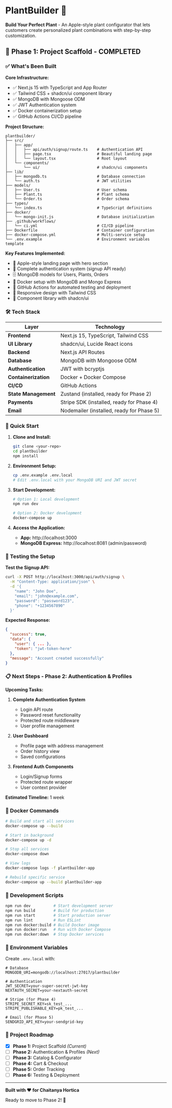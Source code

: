 # PlantBuilder 🌱

**Build Your Perfect Plant** - An Apple-style plant configurator that lets customers create personalized plant combinations with step-by-step customization.

## 🚀 Phase 1: Project Scaffold - COMPLETED

### ✅ What's Been Built

**Core Infrastructure:**
- ✅ Next.js 15 with TypeScript and App Router
- ✅ Tailwind CSS + shadcn/ui component library
- ✅ MongoDB with Mongoose ODM
- ✅ JWT Authentication system
- ✅ Docker containerization setup
- ✅ GitHub Actions CI/CD pipeline

**Project Structure:**
```
plantbuilder/
├── src/
│   ├── app/
│   │   ├── api/auth/signup/route.ts    # Authentication API
│   │   ├── page.tsx                    # Beautiful landing page
│   │   └── layout.tsx                  # Root layout
│   └── components/
│       └── ui/                         # shadcn/ui components
├── lib/
│   ├── mongodb.ts                      # Database connection
│   └── auth.ts                         # JWT utilities
├── models/
│   ├── User.ts                         # User schema
│   ├── Plant.ts                        # Plant schema
│   └── Order.ts                        # Order schema
├── types/
│   └── index.ts                        # TypeScript definitions
├── docker/
│   └── mongo-init.js                   # Database initialization
├── .github/workflows/
│   └── ci.yml                          # CI/CD pipeline
├── Dockerfile                          # Container configuration
├── docker-compose.yml                  # Multi-service setup
└── .env.example                        # Environment variables template
```

**Key Features Implemented:**
- 🎨 Apple-style landing page with hero section
- 🔐 Complete authentication system (signup API ready)
- 🗄️ MongoDB models for Users, Plants, Orders
- 🐳 Docker setup with MongoDB and Mongo Express
- 🚀 GitHub Actions for automated testing and deployment
- 📱 Responsive design with Tailwind CSS
- 🧩 Component library with shadcn/ui

### 🛠️ Tech Stack

| Layer | Technology |
|-------|------------|
| **Frontend** | Next.js 15, TypeScript, Tailwind CSS |
| **UI Library** | shadcn/ui, Lucide React icons |
| **Backend** | Next.js API Routes |
| **Database** | MongoDB with Mongoose ODM |
| **Authentication** | JWT with bcryptjs |
| **Containerization** | Docker + Docker Compose |
| **CI/CD** | GitHub Actions |
| **State Management** | Zustand (installed, ready for Phase 2) |
| **Payments** | Stripe SDK (installed, ready for Phase 4) |
| **Email** | Nodemailer (installed, ready for Phase 5) |

### 🚀 Quick Start

1. **Clone and Install:**
   ```bash
   git clone <your-repo>
   cd plantbuilder
   npm install
   ```

2. **Environment Setup:**
   ```bash
   cp .env.example .env.local
   # Edit .env.local with your MongoDB URI and JWT secret
   ```

3. **Start Development:**
   ```bash
   # Option 1: Local development
   npm run dev

   # Option 2: Docker development
   docker-compose up
   ```

4. **Access the Application:**
   - **App:** http://localhost:3000
   - **MongoDB Express:** http://localhost:8081 (admin/password)

### 🧪 Testing the Setup

**Test the Signup API:**
```bash
curl -X POST http://localhost:3000/api/auth/signup \
  -H "Content-Type: application/json" \
  -d '{
    "name": "John Doe",
    "email": "john@example.com",
    "password": "password123",
    "phone": "+1234567890"
  }'
```

**Expected Response:**
```json
{
  "success": true,
  "data": {
    "user": { ... },
    "token": "jwt-token-here"
  },
  "message": "Account created successfully"
}
```

### 📋 Next Steps - Phase 2: Authentication & Profiles

**Upcoming Tasks:**
1. **Complete Authentication System**
   - Login API route
   - Password reset functionality
   - Protected route middleware
   - User profile management

2. **User Dashboard**
   - Profile page with address management
   - Order history view
   - Saved configurations

3. **Frontend Auth Components**
   - Login/Signup forms
   - Protected route wrapper
   - User context provider

**Estimated Timeline:** 1 week

### 🐳 Docker Commands

```bash
# Build and start all services
docker-compose up --build

# Start in background
docker-compose up -d

# Stop all services
docker-compose down

# View logs
docker-compose logs -f plantbuilder-app

# Rebuild specific service
docker-compose up --build plantbuilder-app
```

### 🔧 Development Scripts

```bash
npm run dev          # Start development server
npm run build        # Build for production
npm run start        # Start production server
npm run lint         # Run ESLint
npm run docker:build # Build Docker image
npm run docker:run   # Run with Docker Compose
npm run docker:down  # Stop Docker services
```

### 📁 Environment Variables

Create `.env.local` with:
```env
# Database
MONGODB_URI=mongodb://localhost:27017/plantbuilder

# Authentication
JWT_SECRET=your-super-secret-jwt-key
NEXTAUTH_SECRET=your-nextauth-secret

# Stripe (for Phase 4)
STRIPE_SECRET_KEY=sk_test_...
STRIPE_PUBLISHABLE_KEY=pk_test_...

# Email (for Phase 5)
SENDGRID_API_KEY=your-sendgrid-key
```

### 🎯 Project Roadmap

- [x] **Phase 1:** Project Scaffold *(Current)*
- [ ] **Phase 2:** Authentication & Profiles *(Next)*
- [ ] **Phase 3:** Catalog & Configurator
- [ ] **Phase 4:** Cart & Checkout
- [ ] **Phase 5:** Order Tracking
- [ ] **Phase 6:** Testing & Deployment

---

**Built with ❤️ for Chaitanya Hortica**

Ready to move to Phase 2! 🚀
